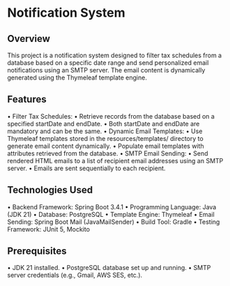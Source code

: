 # Notification System

## Overview
This project is a notification system designed to filter tax schedules from a database based on a specific date range and send personalized email notifications using an SMTP server. 
The email content is dynamically generated using the Thymeleaf template engine.

## Features
•	Filter Tax Schedules:
•	Retrieve records from the database based on a specified startDate and endDate.
•	Both startDate and endDate are mandatory and can be the same.
•	Dynamic Email Templates:
•	Use Thymeleaf templates stored in the resources/templates/ directory to generate email content dynamically.
•	Populate email templates with attributes retrieved from the database.
•	SMTP Email Sending:
•	Send rendered HTML emails to a list of recipient email addresses using an SMTP server.
•	Emails are sent sequentially to each recipient.

## Technologies Used
•	Backend Framework: Spring Boot 3.4.1
•	Programming Language: Java (JDK 21)
•	Database: PostgreSQL
•	Template Engine: Thymeleaf
•	Email Sending: Spring Boot Mail (JavaMailSender)
•	Build Tool: Gradle
•	Testing Framework: JUnit 5, Mockito

## Prerequisites
•	JDK 21 installed.
•	PostgreSQL database set up and running.
•	SMTP server credentials (e.g., Gmail, AWS SES, etc.).

